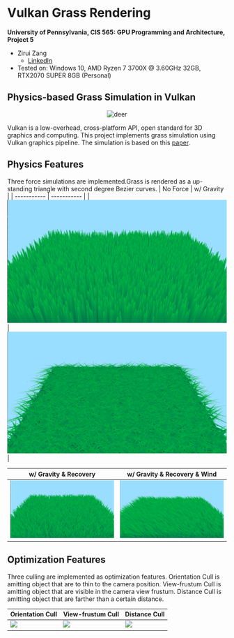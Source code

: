 Vulkan Grass Rendering
==================================

**University of Pennsylvania, CIS 565: GPU Programming and Architecture, Project 5**

* Zirui Zang
  * [LinkedIn](https://www.linkedin.com/in/zirui-zang/)
* Tested on: Windows 10, AMD Ryzen 7 3700X @ 3.60GHz 32GB, RTX2070 SUPER 8GB (Personal)

## Physics-based Grass Simulation in Vulkan
<p align="center">
<img src="img/no_cull.gif"
     alt="deer"
     width="600"/>
</p>

Vulkan is a low-overhead, cross-platform API, open standard for 3D graphics and computing.
This project implements grass simulation using Vulkan graphics pipeline. 
The simulation is based on this [paper](https://www.cg.tuwien.ac.at/research/publications/2017/JAHRMANN-2017-RRTG/JAHRMANN-2017-RRTG-draft.pdf).

## Physics Features

Three force simulations are implemented.Grass is rendered as a up-standing triangle with second degree Bezier curves.
| No Force | w/ Gravity | 
| ----------- | ----------- | 
| ![](img/no_force.png) | ![](img/g_.png) |

| w/ Gravity & Recovery | w/ Gravity & Recovery & Wind |
| ----------- | ----------- | 
| ![](img/gr_.png) | ![](img/grw_.png) |

## Optimization Features

Three culling are implemented as optimization features.
Orientation Cull is amitting object that are to thin to the camera position.
View-frustum Cull is amitting object that are visible in the camera view frustum.
Distance Cull is amitting object that are farther than a certain distance.

| Orientation Cull | View-frustum Cull | Distance Cull |
| ----------- | ----------- | ----------- |
| ![](img/cull1.gif) | ![](img/cull2.gif) | ![](img/cull3.gif) |
